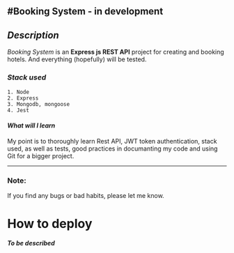 ## #Booking System - in development

## _Description_

_Booking System_ is an **Express js REST API** project for creating and booking hotels. And everything (hopefully) will be tested.

### _Stack used_

```
1. Node
2. Express
3. Mongodb, mongoose
4. Jest
```

#### _What will I learn_

My point is to thoroughly learn Rest API, JWT token authentication, stack used,
as well as tests, good practices in documanting my code and using Git for a bigger project.

---

### Note:

If you find any bugs or bad habits, please let me know.

# How to deploy

**_To be described_**
